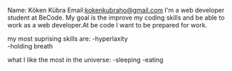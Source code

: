 Name: Köken Kübra
Email:kokenkubraho@gmail.com
I'm a web developer student at BeCode. 
My goal is the improve my coding skills and be able to work as a web developer.At be code I want to be prepared for work.


my most suprising skills are:
-hyperlaxity                                                    
-holding breath

what I like the most in the universe:
-sleeping
-eating